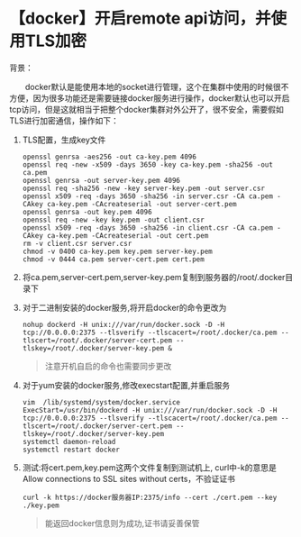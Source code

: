 # 【docker】开启remote api访问，并使用TLS加密

背景：

　　docker默认是能使用本地的socket进行管理，这个在集群中使用的时候很不方便，因为很多功能还是需要链接docker服务进行操作，docker默认也可以开启tcp访问，但是这就相当于把整个docker集群对外公开了，很不安全，需要假如TLS进行加密通信，操作如下：

1. TLS配置，生成key文件

    ```shell
    openssl genrsa -aes256 -out ca-key.pem 4096
    openssl req -new -x509 -days 3650 -key ca-key.pem -sha256 -out ca.pem
    openssl genrsa -out server-key.pem 4096
    openssl req -sha256 -new -key server-key.pem -out server.csr
    openssl x509 -req -days 3650 -sha256 -in server.csr -CA ca.pem -CAkey ca-key.pem -CAcreateserial -out server-cert.pem
    openssl genrsa -out key.pem 4096
    openssl req -new -key key.pem -out client.csr
    openssl x509 -req -days 3650 -sha256 -in client.csr -CA ca.pem -CAkey ca-key.pem -CAcreateserial -out cert.pem
    rm -v client.csr server.csr
    chmod -v 0400 ca-key.pem key.pem server-key.pem
    chmod -v 0444 ca.pem server-cert.pem cert.pem
    ```

2. 将ca.pem,server-cert.pem,server-key.pem复制到服务器的/root/.docker目录下

3. 对于二进制安装的docker服务,将开启docker的命令更改为

    ```shell
    nohup dockerd -H unix:///var/run/docker.sock -D -H tcp://0.0.0.0:2375 --tlsverify --tlscacert=/root/.docker/ca.pem -- tlscert=/root/.docker/server-cert.pem --tlskey=/root/.docker/server-key.pem &
    ```
    
    > 注意开机自启的命令也需要同步更改
    
4. 对于yum安装的docker服务,修改execstart配置,并重启服务

    ```shell
    vim  /lib/systemd/system/docker.service
    ExecStart=/usr/bin/dockerd -H unix:///var/run/docker.sock -D -H tcp://0.0.0.0:2375 --tlsverify --tlscacert=/root/.docker/ca.pem --tlscert=/root/.docker/server-cert.pem --tlskey=/root/.docker/server-key.pem
    systemctl daemon-reload
    systemctl restart docker
    ```

5. 测试:将cert.pem,key.pem这两个文件复制到测试机上, curl中-k的意思是Allow connections to SSL sites without certs，不验证证书

    ```shell
    curl -k https://docker服务器IP:2375/info --cert ./cert.pem --key ./key.pem
    ```

    > 能返回docker信息则为成功,证书请妥善保管

